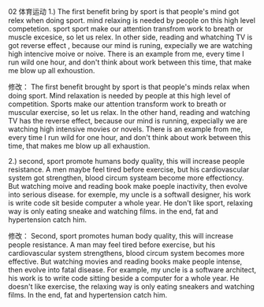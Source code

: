 02
体育运动
1.)
The first benefit bring by sport is that people's mind got relex when doing sport. mind relaxing is needed by people on this high level competetion. sport sport make our attention transfrom work to breath or muscle excesice, so let us relex. In other side, reading and whatching TV is got reverse effect , because our mind is runing, expecially we are watching high intencive moive or noive. There is an example from me, every time I run wild one hour, and don't think about work between this time, that make me blow up all exhoustion.

修改：
The first benefit brought by sport is that people's minds relax when doing sport. Mind relaxation is needed by people at this high level of competition. Sports make our attention transform work to breath or muscular exercise, so let us relax. In the other hand, reading and watching TV has the reverse effect, because our mind is running, expecially we are watching high intensive movies or novels. There is an example from me, every time I run wild for one hour, and don't think about work between this time, that makes me blow up all exhaustion.

2.)
second, sport promote humans body quality, this will increase people resistance. A men maybe feel tired before exercise, but his cardiovascular system got strengthen, blood circum systeam become more effectioncy. But watching moive and reading book make poeple inactivity, then evolve into serious disease. for exemple, my uncle is a softwall designer, his work is write code sit beside computer a whole year. He don't like sport, relaxing way is only eating sneake and watching films. in the end, fat and hypertension catch him.

修改：
Second, sport promotes human body quality, this will increase people resistance. A man may feel tired before exercise, but his cardiovascular system strengthens, blood circum system becomes more effective. But watching movies and reading books make people intense, then evolve into fatal disease. For example, my uncle is a software architect, his work is to write code sitting beside a computer for a whole year. He doesn't like exercise, the relaxing way is only eating sneakers and watching films. In the end, fat and hypertension catch him.